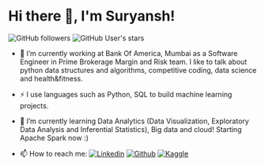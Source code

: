 <!-- ### Hi there 👋, I'm Suryansh!

<!--
**Suryan5h/Suryan5h** is a ✨ _special_ ✨ repository because its `README.md` (this file) appears on your GitHub profile.

Here are some ideas to get you started:

- 🔭 I’m currently working on ...
- 🌱 I’m currently learning ...
- 👯 I’m looking to collaborate on ...
- 🤔 I’m looking for help with ...
- 💬 Ask me about ...
- 📫 How to reach me: ...
- 😄 Pronouns: ...
- ⚡ Fun fact: ...
-->

# Hi there 👋, I'm Suryansh!
![GitHub followers](https://img.shields.io/github/followers/Suryan5h?style=for-the-badge&logo=appveyor)
![GitHub User's stars](https://img.shields.io/github/stars/Suryan5h?affiliations=OWNER&style=for-the-badge&logo=appveyor)

- 🔭 I’m currently working at Bank Of America, Mumbai as a Software Engineer in Prime Brokerage Margin and Risk team. I like to talk about python data structures and algorithms, competitive coding, data science and health&fitness.

- ⚡ I use languages such as Python, SQL to build machine learning projects.

- 🌱 I’m currently learning Data Analytics (Data Visualization, Exploratory Data Analysis and Inferential Statistics), Big data and cloud! Starting Apache Spark now :)

- 📫 How to reach me:   [![Linkedin](https://imgur.com/PXyIkWx.png)](https://www.linkedin.com/in/suryanshbhardwaj46/) [![Github](https://imgur.com/evWgFgB.png)](https://github.com/Suryan5h) [![Kaggle](https://www.google.com/search?q=kaggle+logo&tbm=isch&ved=2ahUKEwiJltWM0NX5AhUxT3wKHRpZAUQQ2-cCegQIABAA&oq=kaggle+logo&gs_lcp=CgNpbWcQAzIFCAAQgAQyBQgAEIAEMgUIABCABDIFCAAQgAQyBggAEB4QCDIECAAQGDIECAAQGDoECCMQJ1CnDFiaD2CZEWgAcAB4AIABgQGIAe0EkgEDMC41mAEAoAEBqgELZ3dzLXdpei1pbWfAAQE&sclient=img&ei=Le8AY8nLM7Ge8QOasoWgBA&bih=1041&biw=2133&rlz=1C1UEAD_enIN972IN972#imgrc=ynrrK96hY8WdNM)](https://github.com/Suryan5h)
